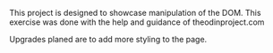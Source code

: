This project is designed to showcase manipulation of the DOM. This exercise was done with the help and guidance of theodinproject.com

Upgrades planed are to add more styling to the page. 